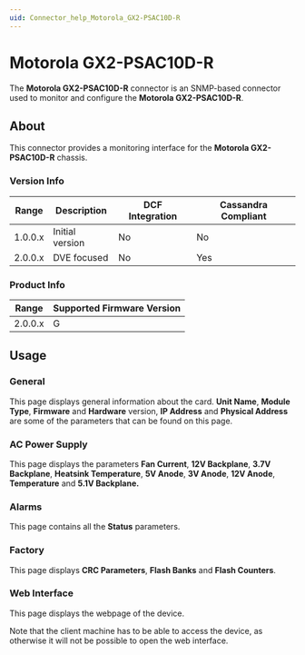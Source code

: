 ```yaml
---
uid: Connector_help_Motorola_GX2-PSAC10D-R
---
```


# Motorola GX2-PSAC10D-R

The **Motorola GX2-PSAC10D-R** connector is an SNMP-based connector used to monitor and configure the **Motorola GX2-PSAC10D-R**.

## About

This connector provides a monitoring interface for the **Motorola GX2-PSAC10D-R** chassis.

### Version Info

| Range   | Description     | DCF Integration | Cassandra Compliant |
|---------|-----------------|-----------------|---------------------|
| 1.0.0.x | Initial version | No              | No                  |
| 2.0.0.x | DVE focused     | No              | Yes                 |

### Product Info

| Range   | Supported Firmware Version |
|---------|----------------------------|
| 2.0.0.x | G                          |

## Usage

### General

This page displays general information about the card. **Unit Name**, **Module Type**, **Firmware** and **Hardware** version, **IP Address** and **Physical Address** are some of the parameters that can be found on this page.

### AC Power Supply

This page displays the parameters **Fan Current**, **12V Backplane**, **3.7V Backplane**, **Heatsink Temperature**, **5V Anode**, **3V Anode**, **12V Anode**, **Temperature** and **5.1V Backplane.**

### Alarms

This page contains all the **Status** parameters.

### Factory

This page displays **CRC Parameters**, **Flash Banks** and **Flash Counters**.

### Web Interface

This page displays the webpage of the device.

Note that the client machine has to be able to access the device, as otherwise it will not be possible to open the web interface.
